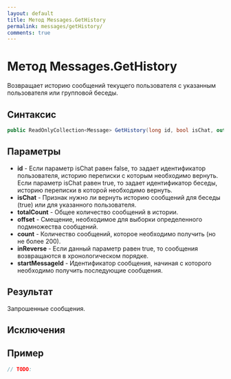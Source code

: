 ```yaml
---
layout: default
title: Метод Messages.GetHistory
permalink: messages/getHistory/
comments: true
---
```

# Метод Messages.GetHistory
Возвращает историю сообщений текущего пользователя с указанным пользователя или групповой беседы.

## Синтаксис
```csharp
public ReadOnlyCollection<Message> GetHistory(long id, bool isChat, out int totalCount, int? offset = null, int? count = null, bool? inReverse = null, long? startMessageId = null)
```

## Параметры
+ **id** - Если параметр isChat равен false, то задает идентификатор пользователя, историю переписки с которым необходимо вернуть. Если параметр isChat равен true, то задает идентификатор беседы, историю переписки в которой необходимо вернуть.
+ **isChat** - Признак нужно ли вернуть историю сообщений для беседы (true) или для указанного пользователя.
+ **totalCount** - Общее количество сообщений в истории.
+ **offset** - Смещение, необходимое для выборки определенного подмножества сообщений.
+ **count** - Количество сообщений, которое необходимо получить (но не более 200).
+ **inReverse** - Если данный параметр равен true, то сообщения возвращаются в хронологическом порядке.
+ **startMessageId** - Идентификатор сообщения, начиная с которого необходимо получить последующие сообщения.

## Результат
Запрошенные сообщения.

## Исключения

## Пример
```csharp
// TODO: 
```